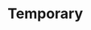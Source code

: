 # Temporary 
         
  
                    
               
                      
       
  
           
    
